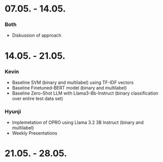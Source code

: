 # 07.05. - 14.05.

### Both
- Diskussion of approach

# 14.05. - 21.05.

### Kevin
- Baseline SVM (binary and multilabel) using TF-IDF vectors
- Baseline Finetuned-BERT model (binary and multilabel)
- Baseline Zero-Shot LLM with Llama3-8b-Instruct (binary classification over entire test data set)

### Hyunji
- Implemetation of OPRO using Llama 3.2 3B Instruct (binary and multilabel)
- Weekly Presentations

# 21.05. - 28.05.
